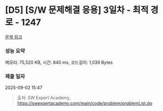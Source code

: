 # [D5] [S/W 문제해결 응용] 3일차 - 최적 경로 - 1247 

[문제 링크](https://swexpertacademy.com/main/code/problem/problemDetail.do?contestProbId=AV15OZ4qAPICFAYD) 

### 성능 요약

메모리: 75,520 KB, 시간: 840 ms, 코드길이: 1,039 Bytes

### 제출 일자

2025-09-02 15:47



> 출처: SW Expert Academy, https://swexpertacademy.com/main/code/problem/problemList.do